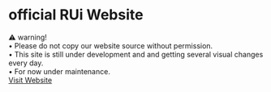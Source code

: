 # official RUi Website 
⚠️ warning!
<br>
• Please do not copy our website source without permission.<br>
• This site is still under development and and getting several visual changes every day.<br>
• For now under maintenance.<br>
<a href="https://remodedui.github.io">Visit Website</a>
